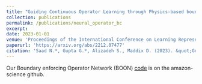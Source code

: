```yaml
---
title: "Guiding Continuous Operator Learning through Physics-based boundary constraints"
collection: publications
permalink: /publications/neural_operator_bc
excerpt:
date: 2023-01-01
venue: 'Proceedings of the International Conference on Learning Representations (ICLR)'
paperurl: 'https://arxiv.org/abs/2212.07477'
citation: 'Saad N.*, Gupta G.*, Alizadeh S., Maddix D. (2023). &quot;Guiding Continuous Operator Learning through Physics-based boundary constraints.&quot; <i>Proceedings of the International Conference on Learning Representations (ICLR)</i>.'
---
```


Our Boundary enforcing Operator Network (BOON) [code](https://github.com/amazon-science/boon) is on the amazon-science github.
